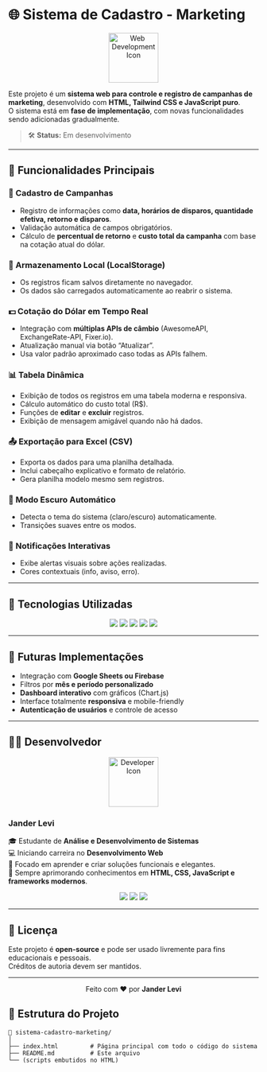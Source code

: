 # 🌐 Sistema de Cadastro - Marketing

<p align="center">
  <img src="https://cdn-icons-png.flaticon.com/512/2721/2721298.png" alt="Web Development Icon" width="100"/>
</p>

Este projeto é um **sistema web para controle e registro de campanhas de marketing**, desenvolvido com **HTML, Tailwind CSS e JavaScript puro**.  
O sistema está em **fase de implementação**, com novas funcionalidades sendo adicionadas gradualmente.

> 🛠️ **Status:** Em desenvolvimento

---

## 🚀 Funcionalidades Principais

### 📝 Cadastro de Campanhas
- Registro de informações como **data, horários de disparos, quantidade efetiva, retorno e disparos**.  
- Validação automática de campos obrigatórios.  
- Cálculo de **percentual de retorno** e **custo total da campanha** com base na cotação atual do dólar.

### 💾 Armazenamento Local (LocalStorage)
- Os registros ficam salvos diretamente no navegador.  
- Os dados são carregados automaticamente ao reabrir o sistema.

### 💵 Cotação do Dólar em Tempo Real
- Integração com **múltiplas APIs de câmbio** (AwesomeAPI, ExchangeRate-API, Fixer.io).  
- Atualização manual via botão “Atualizar”.  
- Usa valor padrão aproximado caso todas as APIs falhem.

### 📊 Tabela Dinâmica
- Exibição de todos os registros em uma tabela moderna e responsiva.  
- Cálculo automático do custo total (R$).  
- Funções de **editar** e **excluir** registros.  
- Exibição de mensagem amigável quando não há dados.

### 📤 Exportação para Excel (CSV)
- Exporta os dados para uma planilha detalhada.  
- Inclui cabeçalho explicativo e formato de relatório.  
- Gera planilha modelo mesmo sem registros.

### 🌙 Modo Escuro Automático
- Detecta o tema do sistema (claro/escuro) automaticamente.  
- Transições suaves entre os modos.

### 🔔 Notificações Interativas
- Exibe alertas visuais sobre ações realizadas.  
- Cores contextuais (info, aviso, erro).

---

## 🧠 Tecnologias Utilizadas

<p align="center">
  <img src="https://img.shields.io/badge/HTML5-E34F26?style=for-the-badge&logo=html5&logoColor=white"/>
  <img src="https://img.shields.io/badge/Tailwind_CSS-06B6D4?style=for-the-badge&logo=tailwindcss&logoColor=white"/>
  <img src="https://img.shields.io/badge/JavaScript-F7DF1E?style=for-the-badge&logo=javascript&logoColor=black"/>
  <img src="https://img.shields.io/badge/API-009688?style=for-the-badge&logo=api&logoColor=white"/>
  <img src="https://img.shields.io/badge/LocalStorage-4B5563?style=for-the-badge&logo=google-chrome&logoColor=white"/>
</p>

---

## 🔮 Futuras Implementações
- Integração com **Google Sheets ou Firebase**  
- Filtros por **mês e período personalizado**  
- **Dashboard interativo** com gráficos (Chart.js)  
- Interface totalmente **responsiva** e mobile-friendly  
- **Autenticação de usuários** e controle de acesso  

---

## 👨‍💻 Desenvolvedor

<p align="center">
  <img src="https://cdn-icons-png.flaticon.com/512/1055/1055687.png" width="100" alt="Developer Icon"/>
</p>

### **Jander Levi**
🎓 Estudante de **Análise e Desenvolvimento de Sistemas**  
💻 Iniciando carreira no **Desenvolvimento Web**  
🚀 Focado em aprender e criar soluções funcionais e elegantes.  
📅 Sempre aprimorando conhecimentos em **HTML, CSS, JavaScript e frameworks modernos**.  

<p align="center">
  <a href="#"><img src="https://img.shields.io/badge/GitHub-181717?style=for-the-badge&logo=github&logoColor=white"/></a>
  <a href="#"><img src="https://img.shields.io/badge/LinkedIn-0A66C2?style=for-the-badge&logo=linkedin&logoColor=white"/></a>
  <a href="#"><img src="https://img.shields.io/badge/Portfólio-5D5CDE?style=for-the-badge&logo=vercel&logoColor=white"/></a>
</p>

---

## 🧾 Licença
Este projeto é **open-source** e pode ser usado livremente para fins educacionais e pessoais.  
Créditos de autoria devem ser mantidos.

---

<p align="center">
  Feito com ❤️ por <b>Jander Levi</b>
</p>

## 🧩 Estrutura do Projeto
```text
📁 sistema-cadastro-marketing/
│
├── index.html         # Página principal com todo o código do sistema
├── README.md          # Este arquivo
└── (scripts embutidos no HTML)

